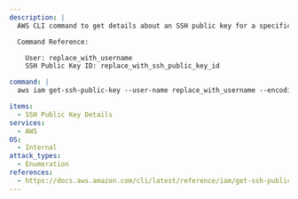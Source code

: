 ```yaml
---
description: |
  AWS CLI command to get details about an SSH public key for a specific IAM user.

  Command Reference:

  	User: replace_with_username
  	SSH Public Key ID: replace_with_ssh_public_key_id

command: |
  aws iam get-ssh-public-key --user-name replace_with_username --encoding PEM --ssh-public-key-id replace_with_ssh_public_key_id

items:
  - SSH Public Key Details
services:
  - AWS
OS:
  - Internal
attack_types:
  - Enumeration
references:
  - https://docs.aws.amazon.com/cli/latest/reference/iam/get-ssh-public-key.html
---
```


